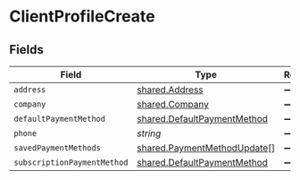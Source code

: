 # ClientProfileCreate


## Fields

| Field                                                                             | Type                                                                              | Required                                                                          | Description                                                                       |
| --------------------------------------------------------------------------------- | --------------------------------------------------------------------------------- | --------------------------------------------------------------------------------- | --------------------------------------------------------------------------------- |
| `address`                                                                         | [shared.Address](../../../sdk/models/shared/address.md)                           | :heavy_minus_sign:                                                                | N/A                                                                               |
| `company`                                                                         | [shared.Company](../../../sdk/models/shared/company.md)                           | :heavy_minus_sign:                                                                | N/A                                                                               |
| `defaultPaymentMethod`                                                            | [shared.DefaultPaymentMethod](../../../sdk/models/shared/defaultpaymentmethod.md) | :heavy_minus_sign:                                                                | N/A                                                                               |
| `phone`                                                                           | *string*                                                                          | :heavy_minus_sign:                                                                | N/A                                                                               |
| `savedPaymentMethods`                                                             | [shared.PaymentMethodUpdate](../../../sdk/models/shared/paymentmethodupdate.md)[] | :heavy_minus_sign:                                                                | N/A                                                                               |
| `subscriptionPaymentMethod`                                                       | [shared.DefaultPaymentMethod](../../../sdk/models/shared/defaultpaymentmethod.md) | :heavy_minus_sign:                                                                | N/A                                                                               |